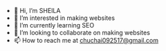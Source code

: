 - 👋 Hi, I’m SHEILA
- 👀 I’m interested in making websites
- 🌱 I’m currently learning SEO
- 💞️ I’m looking to collaborate on making websites
- 📫 How to reach me at chuchai092517@gmail.com

<!---
chuchai00/chuchai00 is a ✨ special ✨ repository because its `README.md` (this file) appears on your GitHub profile.
You can click the Preview link to take a look at your changes.
--->
